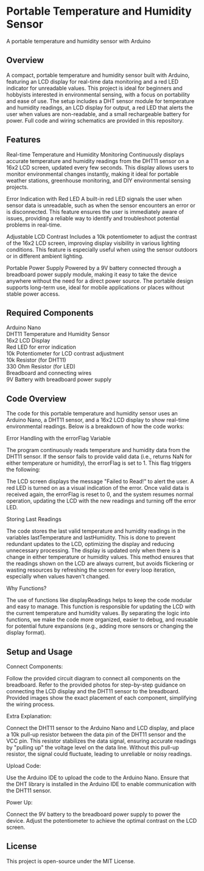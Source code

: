 # Portable Temperature and Humidity Sensor
A portable temperature and humidity sensor with Arduino

## Overview

A compact, portable temperature and humidity sensor built with Arduino, featuring an LCD display for real-time data monitoring and a red LED indicator for unreadable values. This project is ideal for beginners and hobbyists interested in environmental sensing, with a focus on portability and ease of use. The setup includes a DHT sensor module for temperature and humidity readings, an LCD display for output, a red LED that alerts the user when values are non-readable, and a small rechargeable battery for power. Full code and wiring schematics are provided in this repository.


## Features

Real-time Temperature and Humidity Monitoring
Continuously displays accurate temperature and humidity readings from the DHT11 sensor on a 16x2 LCD screen, updated every few seconds. This display allows users to monitor environmental changes instantly, making it ideal for portable weather stations, greenhouse monitoring, and DIY environmental sensing projects.

Error Indication with Red LED
A built-in red LED signals the user when sensor data is unreadable, such as when the sensor encounters an error or is disconnected. This feature ensures the user is immediately aware of issues, providing a reliable way to identify and troubleshoot potential problems in real-time.

Adjustable LCD Contrast
Includes a 10k potentiometer to adjust the contrast of the 16x2 LCD screen, improving display visibility in various lighting conditions. This feature is especially useful when using the sensor outdoors or in different ambient lighting.

Portable Power Supply
Powered by a 9V battery connected through a breadboard power supply module, making it easy to take the device anywhere without the need for a direct power source. The portable design supports long-term use, ideal for mobile applications or places without stable power access.


## Required Components

Arduino Nano  
DHT11 Temperature and Humidity Sensor  
16x2 LCD Display  
Red LED for error indication  
10k Potentiometer for LCD contrast adjustment  
10k Resistor (for DHT11)  
330 Ohm Resistor (for LED)  
Breadboard and connecting wires  
9V Battery with breadboard power supply  


## Code Overview

The code for this portable temperature and humidity sensor uses an Arduino Nano, a DHT11 sensor, and a 16x2 LCD display to show real-time environmental readings. Below is a breakdown of how the code works:

Error Handling with the errorFlag Variable

The program continuously reads temperature and humidity data from the DHT11 sensor. If the sensor fails to provide valid data (i.e., returns NaN for either temperature or humidity), the errorFlag is set to 1. This flag triggers the following:

The LCD screen displays the message "Failed to Read!" to alert the user.
A red LED is turned on as a visual indication of the error.
Once valid data is received again, the errorFlag is reset to 0, and the system resumes normal operation, updating the LCD with the new readings and turning off the error LED.

Storing Last Readings

The code stores the last valid temperature and humidity readings in the variables lastTemperature and lastHumidity. This is done to prevent redundant updates to the LCD, optimizing the display and reducing unnecessary processing. The display is updated only when there is a change in either temperature or humidity values.
This method ensures that the readings shown on the LCD are always current, but avoids flickering or wasting resources by refreshing the screen for every loop iteration, especially when values haven't changed.

Why Functions?

The use of functions like displayReadings helps to keep the code modular and easy to manage. This function is responsible for updating the LCD with the current temperature and humidity values. By separating the logic into functions, we make the code more organized, easier to debug, and reusable for potential future expansions (e.g., adding more sensors or changing the display format).


## Setup and Usage

Connect Components:

Follow the provided circuit diagram to connect all components on the breadboard.
Refer to the provided photos for step-by-step guidance on connecting the LCD display and the DHT11 sensor to the breadboard. Provided images show the exact placement of each component, simplifying the wiring process.

Extra Explanation:

Connect the DHT11 sensor to the Arduino Nano and LCD display, and place a 10k pull-up resistor between the data pin of the DHT11 sensor and the VCC pin. This resistor stabilizes the data signal, ensuring accurate readings by "pulling up" the voltage level on the data line. Without this pull-up resistor, the signal could fluctuate, leading to unreliable or noisy readings.

Upload Code:

Use the Arduino IDE to upload the code to the Arduino Nano.
Ensure that the DHT library is installed in the Arduino IDE to enable communication with the DHT11 sensor.

Power Up:

Connect the 9V battery to the breadboard power supply to power the device.
Adjust the potentiometer to achieve the optimal contrast on the LCD screen.


## License
This project is open-source under the MIT License.





